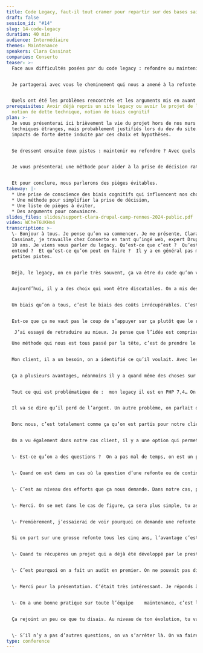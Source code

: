 ```yaml
---
title: Code Legacy, faut-il tout cramer pour repartir sur des bases saines ?
draft: false
session_id: "#14"
slug: 14-code-legacy
duration: 40 min
audience: Intermédiaire
themes: Maintenance
speakers: Clara Cassinat
companies: Conserto
teaser: >-
  Face aux difficultés posées par du code legacy : refondre ou maintenir ?


  Je partagerai avec vous le cheminement qui nous a amené à la refonte.


  Quels ont été les problèmes rencontrés et les arguments mis en avant pour convaincre notre client ?
prerequisites: Avoir déjà repris un site legacy ou avoir le projet de le faire,
  notion de dette technique, notion de biais cognitif
plan: >-
  Je vous présenterai ici brièvement la vie du projet hors de nos murs : Choix
  techniques étranges, mais probablement justifiés lors du dev du site. Puis des
  impacts de forte dette induite par ces choix et hypothèses.


  Se dressent ensuite deux pistes : maintenir ou refondre ? Avec quels critères de choix : (biais des coûts pour le legacy VS méthode Leodagan pour refondre le vieux projet).


  Je vous présenterai une méthode pour aider à la prise de décision rationnelle.


  Et pour conclure, nous parlerons des pièges évitables.
takeway: |-
  * Une prise de conscience des biais cognitifs qui influencent nos choix,
  * Une méthode pour simplifier la prise de décision,
  * Une liste de pièges à éviter,
  * Des arguments pour convaincre.
slides_files: slides/support-clara-drupal-camp-rennes-2024-public.pdf
video: WCheT6UKHn4
transcription: >-
  \- Bonjour à tous. Je pense qu’on va commencer. Je me présente, Clara
  Cassinat, je travaille chez Conserto en tant qu’ingé web, expert Drupal depuis
  10 ans. Je viens vous parler du legacy. Qu’est-ce que c’est ?  Qu’est-ce qu’on
  entend ?  Et qu’est-ce qu’on peut en faire ?  Il y a en général pas mal de
  petites pistes. 


  Déjà, le legacy, on en parle très souvent, ça va être du code qu’on va récupérer des autres. On entend souvent :  le code n’est pas super, on aurait pu faire mieux, pourquoi ça a été fait comme ça ? 


  Aujourd’hui, il y a des choix qui vont être discutables. On a mis des solutions de contournement, ça fait 3 ans qu’elles sont en place. Et surtout, comme on a du code qui a vieilli, on va voir que plein de développeurs sont intervenus sur le code. A chaque nouveau patch, on va rendre ce code qu’on ne juge déjà pas super aujourd’hui encore pire. Néanmoins, ça va quand même être du code, c’est un code hérité comme le dit le mot «  legacy ». Peut-être que sur le moment, d’un point de vue budget ou temps, on a fait au mieux. Juger après coup, ça peut être plus facile parfois. Mais il faut garder en tête qu’en général, peu importe le temps que je vais passer à produire mon code aujourd’hui, les équipes de demain diront aussi que mon code était    legacy, il n’est pas joli, les mêmes problématiques vont se poser. C’est un code qu’on hérite avec son histoire. On va reproduire la même chose. Donc peut-être moins juger le code qu’on a récupéré. On va avoir deux pistes, c’est ce qui va se passer quand on va re prendre du code. Soit je vais corriger, je vais investir du temps, de l’argent, des moyens dans ce projet. On ne va pas tout recommencer, j’ai déjà un super code, on met une rustine. Ou alors, on se dit :  je n’en ai pas que juste pour une rustine, c’est un enchaînement de rustines à ajouter. On va vouloir partir de zéro, avoir une nouvelle    toile sur laquelle réinventer le projet, revoir peut-être avec le client, peut-être que les besoins ont évolué. Et comment aujourd’hui on peut répondre à toutes ces nouvelles problématiques  ? Dans un premier temps, il faut identifier ce qui marche bien pour le conserver. Il faut identifier ce qui est à améliorer. Et surtout, on va décommissionner le code qui ne nous sert plus du tout. Quelle que soit la voie qu’on va choisir, il faut considérer le projet avec respect et comprendre le contexte dans lequel on se situait à ce moment-là. C’est un point de vue auquel on a été confronté avec un client. C’est un client qui a un gros site qui est utilisé par pas mal de visiteurs.    C’est un projet qui a été mené pendant plus de 4 ans hors de nos murs. Qui dit 4 ans dit son lot de tickets qui ont vécu leur vie. Il y a aujourd’hui une très forte dette technique. On parlait de 8 mois de dette technique à absorber. Un bon projet legacy comme on les aime. Pour accompagner au mieux le client, je parlais tout à l’heure d’inspecter ce qui s’était bien passé ou mal passé. Il faut voir si on peut mieux faire nos containers, est-ce que niveau accessibilité ou SEO on y est ou il y a de gros efforts à fournir. De notre côté, on a mis en place une grosse équipe. Comment ça se passe ?  On jette les tickets sur la table et le premier arrivé se sert. Comment on met en place une stratégie    pour répondre aux problématiques du client. 


  Un biais qu’on a tous, c’est le biais des coûts irrécupérables. C’est-à-dire qu’on a déjà investi beaucoup d’argent, beaucoup de temps, peut-on se permettre de mettre tout ça à la poubelle  ?  Quand on commence à réfléchir de temps passé sur un projet, c’est qu’on est déjà biaisé. Il faut le voir comme un nouveau projet qui va rentrer chez nous. On va être poussés à toujours investir plus de temps, plus d’énergie, continuer cette dette. On va potentiellement avoir un impact négatif sur les équipes. Pour contourner cela, on va faire une évaluation objective. On ne parle pas des coûts d’avant, je me base sur ce que j’ai et ce que je dois donner. Aujourd’hui, si je devais reprendre ce projet, comment je le ferais  ?  Quelles sont les possibilités qui s’offrent à moi ?  En général ça va ouvrir une discussion avec d’autres devs, on aura plein d’idées pour améliorer le fonctionnement, le code qu’on va produire et in fine avoir un nouveau produit qui sera codé différemment, imaginé et peut-être même implémenté différemment. Il faut garder une vision le plus long-termiste sur ce que je fais. Le code d’aujourd’hui, c’est le legacy de demain. Qu’est-ce que je mets en place pour limiter cet effet :  je récupère un code pas top ?  Eviter le code superflu. On a la chance de bosser en Drupal, autant s’appuyer sur ce que la communauté nous offre. 


  Est-ce que ça ne vaut pas le coup de s’appuyer sur ça plutôt que le refaire à la main ?  Dans tous les cas, sur les décisions qu’on va prendre, il faut à tout prix se détacher des coûts que vous avez déjà investis sur le projet. Il faut le voir comme une nouvelle    opportunité. On va pouvoir repartir de zéro, on est éclairés sur le chemin qu’on va prendre. On va peut-être mettre une rustine mais on va savoir pourquoi, où on la met. Il y a une citation que j’aime bien d’un ancien économiste du XIXe siècle qui nous dit :  (lecture à l’écran).

   J’ai essayé de retraduire au mieux. Je pense que l’idée est comprise. Si je reviens sur mon client. Je vous parlais de ma grosse dette à éponger. Le client avait de son côté des très fortes exigences sur le SEO, sur l’UX et sur l’écoconception. On a repris un code sur lequel on n’avait pas beaucoup de maîtrise, on peut se permettre de dire qu’il n’était pas super. Ce qui nous manquait c’était de la documentation, de l’historique, pourquoi on a mis en place cette solution  ?  Par exemple le client avait un problème avec des URL donc en fait, je vais patcher avec un petit bout de JS pour retirer les URL en doublon. Et un autre dev a fait la même chose. On a des problématiques qui font ping pong entre les deux. Sans savoir où corriger. On a des solutions redondantes, les fameuses rustines. Et plus rigolo, c’est le «  retirer » qu’on a eu sur l’inbound à un moment. Ils ne sont jamais repassés dessus. 

  Une méthode qui nous est tous passé par la tête, c’est de prendre le projet, le mettre à la poubelle et recommencer. Il y a une citation que j’aime bien de Leodagan, c’est :  tout cramer pour repartir sur des bases saines. Je me suis dit que les gens allaient connaître. Il est très pragmatique, il va avoir tendance à choisir des solutions très radicales et très directes. Il n’a pas le temps. Il faut que ça avance. Si on retranscrit cette vision sur un projet, on va partir avec une mentalité de table rase. 


  Mon client, il a un besoin, on a identifié ce qu’il voulait. Avec les années il a pu ajouter des features et en supprimer d’autres. 


  Ça a plusieurs avantages, néanmoins il y a quand même des choses sur lesquelles il faut faire attention. C’est super tentant de se dire :  je vais repartir de zéro. 


  Tout ce qui est problématique de :  mon legacy il est en PHP 7,4… On ne peut pas. Pareil, mon client il n’a plus les mêmes besoins qu’il y a 10 ans quand le code a été créé. On va avoir un nouveau socle plus moderne, évolutif. Néanmoins, c’est la partie qui nous freine un peu sur ça, il faut justifier à notre client que pendant 3 mois, 6 mois, un an il n’y a plus d’évolution,    et je vais coder la même chose, en mieux car on fait de belles lignes de code. Mais pour lui, ça ne change pas grand-chose, il va voir les mêmes boutons, la même page. 


  Il va se dire qu’il perd de l’argent. Un autre problème, on parlait d’héritage. Qui dit héritage dit des connaissances qui ont été gagnées, accumulées. Si j’écrase tout, c’est une grande partie des connaissances qui vont disparaître. Est-ce que ça vaut le coup de se dire que tout le travail d’avant il était nul ?  Peut-on se permettre d’avoir ce genre de discours sur le travail d’autrui ?  Moi je pense que non a priori. Et surtout pour les utilisateurs derrière, il y a un risque de perturbation. Peut-être qu’on va changer un peu le thème.    On a aussi bien pour les clients du site que pour les contributeurs une conduite au changement à faire. Pour faire en sorte que toutes les contributions ne soient pas perdues. Il y a une logique d’accompagnement du client et comment on veut mener le projet à terme ?  C’est vraiment le curseur entre les avantages et les considérations à prendre en compte qui vont faire en sorte qu’on va se permettre ou pas de tout cramer sur le projet. Peut-être que ce n’était pas si mal, on va faire évoluer certaines choses, porter ce qu’on peut porter. Et on verra si on est capable de mieux accompagner notre client. Nous aujourd’hui pour notre client, on se trouve juste entre les deux. C’est-à-dire qu’il faut réécrire beaucoup de choses. On a une grosse équipe.    On a beaucoup de code, beaucoup d’environnements, beaucoup de problèmes, on ne peut pas se permettre de dire :  ça va durer deux ans. On ne peut pas se permettre de ne plus rien faire d’autre que de coder le site pendant deux ans. Par contre, on peut le faire partie par partie. On a une quinzaine de features, elles sont toutes importantes et elles communiquent entre elles.    On peut en enlever    une d’un site et le remettre sur un autre. Je prends une feature sur l’ancien site, je la refais sur un nouveau socle de manière propre et je la migre sur le nouveau site. Petit à petit l’entièreté du site aura été migré et on continue de travailler pour le client. Rien ne nous empêche d’essayer de faire des tests, de mettre un bouton, apporter un peu de souplesse à un endroit. 


  Donc nous, c’est totalement comme ça qu’on est partis pour notre client. On avait une grosse équipe, on a une quinzaine de développeurs sur le sujet. Pour éviter l’effet d’avoir une équipe A et une équipe B, on fait des roulements. On n’a pas deux équipes, on a une seule grosse équipe qui vont travailler sur des sujets différents. Une fois que le sujet de l’équipe A est fini, on va passer sur de la maintenance. On limite le perte de connaissance en supprimant l’ancien site vers un nouveau. Surtout, on a un besoin fort de contextualiser ce pourquoi on travaille. Cela permet de répondre à ces deux problèmes, on ne perd pas de code et pas de dev. Je pense que ce n’est jamais cool de bosser pendant 3 ou 4 ans sur un projet dont on sait qu’il est mort. Une image qui marche bien pour le client, c’est que le magasin est en travaux mais on peut quand même venir faire ses courses.    On a vu deux grosses techniques, je refond, ou pas, ou entre les deux.    Comment on fait pour prendre la décision ?  Premièrement, on va devoir définir    quel est le problème. Comment je réponds à ce problème ?  Quelles sont les solutions à considérer ?  Ensuite, on va collecter des informations. En général ça se fait en atelier client ou avec les personnes qui bossent sur le site. Qu’est-ce qui se passe mal ?  Pourquoi ça te bloque au niveau du travail ?  Vraiment avoir un gros data-set de problèmes qu’on va identifier. Ensuite, on va identifier les options et peser les preuves. On a 30 modules qui peuvent répondre au problème de faire un tableau sur Drupal par exemple. On ne va pas installer les 30 modules. On va regarder si le module correspond bien à ce dont j’ai besoin. Ça va être de répondre à des questions. On a des critères plus ou moins importants si c’est une question du business, d’un contribution ou une question qui a été posée dans une boîte de suggestions sur mon site. Ensuite, on a plein de modules, on prend lequel ?  Et surtout, on va le mettre en place ensuite. C’est-à-dire que j’installe mon module. Je vais regarder s’il répond bien à mon problème ou bien si je vais en recréer d’autres. On va rejouer l’exercice. Je reprends toute ma pile de question. Peut-être que sur un nouveau tour de table, on va se rendre compte qu’on a le même dataset de problème. Peut-être qu’on en aura d’autres, peut-être qu’on en aura moins. S’il y en a plus, on n’a pas compris et répondu au problème. Une fois qu’on a réexaminé ça, on refait un tour. Ce jusqu’à ce qu’on ait soit la solution parfaite qui répond à tous les problèmes de tout le monde… Ça n’existe pas. Il y a toujours des compromis à faire. C’est pourquoi je vous propose ce petit tableau. C’est une matrice de prise de décision. Il y a plusieurs modèles, plusieurs formats. On a toute une séries d’options qu’on aura identifiées. Et en face, une série de critères d’acceptation. Les animations ne sont pas bien faites, je vais passer au tableau montré. On a des critères indispensables. Ceux-là c’est si jamais ma solution ne répond pas à ceux-là ça ne sert à rien d’aller plus loin. Ensuite,… Je crois que je peux pointer avec ça, non. Tant pis. Ensuite, on va voir ce qui va être souhaitable. C’est NVP et Nice to have. On va leur mettre un score et à quel point ils répondent au problème. Surtout, on va pondérer ces lignes. C’est-à-dire dans mon cas, si j’ai le critère 5, c’est cool, c’est pratique mais a priori si je n’ai pas le critère 4, ce n’est pas pratique car le critère 4, il vaut 9. Donc on fait un tour de table, on fait une moyenne de toutes les réponses de tout le monde. Et on a notre score. De notre score, on a une moyenne qu’on peut tracer. On saura    quelles options sont les plus viables pour l’avenir.    On peut le faire avec toutes les features du site. On peut le faire pour un choix de module même si pour moi ça serait peut-être un peu trop d’efforts. Ça vous laisse le choix de définir plusieurs options. En conclusion, le choix entre refondre ou maintenir, c’est quelque chose auquel il faut vraiment bien réfléchir. Il faut faire en sorte, on a beaucoup parlé des biais et de cette notion de curseur, il faut essayer de s’en détacher.    Les biais qu’on va injecter dans notre travail ne vont pas nous aider à prendre des décisions éclairées. 


  On a vu également dans notre cas client, il y a une option qui permet d’arriver à une refonte    totalement petit bout par petit bout. Enfin, après avoir entendu trop de méchanceté sur les codes    legacy, si on restait respectueux des codes qu’on récupère ?  C’est une histoire, c’étaient des contraintes qui n’étaient peut-être pas les mêmes. Peut-être que c’est une ouverture à de la contribution.    J’ai fait le tour. Est-ce que de votre côté, vous avez des questions sur l’accompagnement qu’on a fait vis-à-vis de notre client ou un peu plus en général qu’est-ce que le legacy pour nous ? 


  \- Est-ce qu’on a des questions ?  On a pas mal de temps, on est un peu en avance. On a le temps pour des questions. 


  \- Quand on est dans un cas où la question d’une refonte ou de continuer à maintenir le site se pose, qu’est-ce qui empêche d’appliquer la solution que vous avez appliquée à ce projet à chaque cas ?  C’est-à-dire que le client a un budget, on est dans de la maintenance, pourquoi ne pas toujours faire ce cas ? 


  \- C’est au niveau des efforts que ça nous demande. Dans notre cas, pour le projet, on a dû découper l’équipe en deux.    Tous les projets n’ont pas la chance d’avoir une grosse équipe. On avait un gros projet sécable, ce n’est pas toujours le cas. Ça reste pratique quand même de pouvoir faire ce type de démarche. 


  \- Merci. On se met dans le cas de figure, ça sera plus simple, tu as un client qui vient te voir, il te dit :  on refait notre site tous les 5 ans complètement, nouveau Drupal, nouveau CMS. Mais cette fois-ci on aimerait bien éviter ça. C’est anticiper pour la suite. J’imagine qu’il y a une histoire de documentation derrière. Mais qu’est-ce que tu mettrais en place pour éviter et qu’on rende complètement inutile ce questionnement et qu’on sache que ce projet il restera et il n’y a pas de refonte basée sur du «  je brûle tout ». Tant du point de vue contenu plus existant mais sachant que derrière tu as RGAA, etc.


  \- Premièrement, j’essaierai de voir pourquoi on demande une refonte intégrale à chaque fois. Peut-être qu’on a mal accompagné ou mal compris le besoin du client. Peut-être qu’il veut juste changer une brique par une autre. Dans ce cas-là on conserve le legacy et on va limiter les efforts à apporter sur une brique.


  Si on part sur une grosse refonte tous les cinq ans, l’avantage c’est qu’on sait comment ça se passe à chaque fois. Ça fait quand même beaucoup d’efforts à investir. Peut-être voir si on peut être une usine et que tu vas pouvoir faire évoluer pour limiter le temps de développement notamment pour les sujets RGAA.


  \- Quand tu récupères un projet qui a déjà été développé par le prestataire, comment tu expliques au client que le projet n’est pas viable  ? 


  \- C’est pourquoi on a fait un audit en premier. On ne pouvait pas dire :  ça ce n’est pas top, je ne touche pas. On a fait un audit. On avait une page de paragraphes en base de données avec 4 millions d’entrée. Le développeur il ajoutait des révisions que le contenu existe ou pas. Ce sont plein de petits billes qu’on va pouvoir montrer au client. Le client quand il voit 100 000 bugs, les marqueurs en rouge, ça l’aide à se rendre compte que ce n’est pas super. Derrière, on peut le justifier au niveau du discours. On a les indicateurs au rouge, la doc technique qui n’est pas présente. Le ticket, peut-être que je vais en avoir pour 2 heures ou pour 2 semaines. C’est vraiment être transparent avec le client. Lui dire :  voilà l’état du projet et voici le gap entre les deux. Soit tu continues ton investissement    malgré nos recommandations, sinon nous on propose un plan d’action. Ça peut se calculer, se quantifier. On estime un peu grosse louche, car on n’a pas la maîtrise totale de l’existant. On peut se tracer une courbe et une seconde courbe en reprenant à zéro. A un moment sur le tableur, les lignes vont se croiser. Est-ce qu’elles vont se croiser très tard ou très tôt ?  Sur un projet de 5 ou 6 ans, ça peut être plus valable de refondre un projet que continuer à cramer de l’argent pour mettre 10 ans à atteindre le même niveau. 


  \- Merci pour la présentation. C’était très intéressant. Je réponds à la personne qui est juste à côté de moi. Je pense qu’il faut s’appuyer dans le cas que tu présentes sur ce que Drupal a fait avec le passage de 7 à 8. Tu peux planifier l’évolution de ta plateforme comme avec Drupal. On va faire la même chose avec des releases régulières. Il faut voir ce qu’on a besoin de sabrer, ce qu’on travaille en expérimental. Tout ce qui peut être de la contribution, c’est de la contribution et sur les choses spécifiques, il faut développer une première partie, comment on peut la faire évoluer  ?  Et venir faire un travail régulier. Ça va être plus coûteux au quotidien mais ça évite de le refaire tous les 5 ans. Ça doit être des releases régulières, des mises à jour. Réfléchir aux choses qu’on n’utilise plus, etc. Vraiment rentrer dans ce code. L’ avantage c’est qu’on a l’exemple. On voit bien le changement que ça a été, c’est-à-dire que je développe un truc et dans 3 mois c’est release pour tout le monde. Il faut rentrer dans cette mécanique et releaser souvent, rapidement et corriger au fur et à mesure. A mon avis, c’est comme ça que j’aborderais la chose pour éviter de faire une refonte complète à chaque fois. Disons que ça change de la TMA. Oui, ta TMA tu la transformes. Tu vas lisser le coût sur une plus longue durée. Je ne sais pas dire si c’est plus ou moins cher mais c’est une philosophie qui est différente. Ce n’est pas juste un achat à perte d’un site qu’on va changer. On va investir dans un truc sur la durée. Ça change aussi la mentalité des devs sur le truc. Ils ne sont pas en train de faire un truc jetable, ils vont se sentir investis. Je ne dis pas que ça peut toujours marcher comme ça mais il y a une réflexion qui est différente.


  \- On a une bonne pratique sur toute l’équipe    maintenance, c’est la technique du boyscout, parfois quand j’interviens sur un template, je rajoute un module et il fait 300 lignes. On essaie que la personne qui vient faire la modification essaie de nettoyer ce qu’il y a sur son chemin. Par exemple ici on n’a pas utilisé les bons filtres et dans ce code, j’ai mis une fonction T alors qu’on me recommande de ne pas le faire. Si ce sont des petits efforts, on éponge un peu la dette. 


  Ça rejoint un peu ce que tu disais. Au niveau de ton évolution, tu vas forcément lisser. Le facteur de ce que tu vas devoir développer étant plus maigre, ça va coûter moins cher normalement. Ça peut même permettre de ne plus avoir besoin de faire une grosse refonte from scratch. Mais on peut se dire :  on va changer tel module, dans deux ans, on va changer    tel module. On va juste changer les pièces mortes de la machine.


  \- S’il n’y a pas d’autres questions, on va s’arrêter là. On va faire une pause-café. On peut remercier une nouvelle fois…
type: conference
---
```

